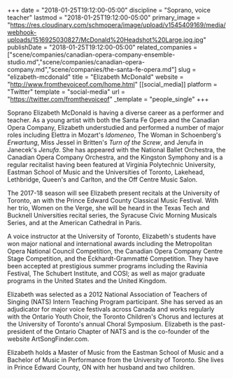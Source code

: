 +++
date = "2018-01-25T19:12:00-05:00"
discipline = "Soprano, voice teacher"
lastmod = "2018-01-25T19:12:00-05:00"
primary_image = "https://res.cloudinary.com/schmopera/image/upload/v1545409169/media/webhook-uploads/1516925030827/McDonald%20Headshot%20Large.jpg.jpg"
publishDate = "2018-01-25T19:12:00-05:00"
related_companies = ["scene/companies/canadian-opera-company-ensemble-studio.md","scene/companies/canadian-opera-company.md","scene/companies/the-santa-fe-opera.md"]
slug = "elizabeth-mcdonald"
title = "Elizabeth McDonald"
website = "http://www.fromthevoiceof.com/home.html"
[[social_media]]
platform = "Twitter"
template = "social-media"
url = "https://twitter.com/fromthevoiceof"
_template = "people_single"
+++

Soprano Elizabeth McDonald is having a diverse career as a performer and teacher.  As a young artist with both the Santa Fe Opera and the Canadian Opera Company, Elizabeth understudied and performed a number of major roles including Elettra in Mozart's *Idomeneo*, The Woman in Schoenberg's *Erwartung*, Miss Jessel in Britten's *Turn of the Screw*, and Jenufa in Janecek's *Jenufa*.  She has appeared with the National Ballet Orchestra, the Canadian Opera Company Orchestra, and the Kingston Symphony and is a regular recitalist having been featured at Virginia Polytechnic University, Eastman School of Music and the Universities of Toronto, Lakehead, Lethbridge, Queen's and Carlton, and the Off Centre Music Salon. 

The 2017-18 season will see Elizabeth present recitals at the University of Toronto, an with the Prince Edward County Classical Music Festival. With her trio, Women on the Verge, she will be heard in the Texas Tech and Bucknell Universities recital series, the Syracuse Civic Morning Musicals Series, and at the American Cathedral in Paris.

A voice instructor at the University of Toronto, Elizabeth's students have won major national and international awards including the Metropolitan Opera National Council Competition, the Canadian Opera Company Centre Stage Competition, and the Eckhardt-Grammatté Competition. They have been accepted at prestigious summer programs including the Ravinia Festival, The Schubert Institute, and COSI; as well as major graduate programs in the United States and the United Kingdom.

Elizabeth was selected as a 2012 National Association of Teachers of Singing (NATS) Intern Teaching Program participant. She has served as an adjudicator for major voice festivals across Canada and works regularly with the Ontario Youth Choir, the Toronto Children's Chorus and lectures at the University of Toronto's annual Choral Symposium.  Elizabeth is the past-president of the Ontario Chapter of NATS and is the co-founder of the website ArtSongFinder.com.

Elizabeth holds a Master of Music from the Eastman School of Music and a Bachelor of Music in Performance from the University of Toronto. She lives in Prince Edward County, ON with her husband and two children. 
